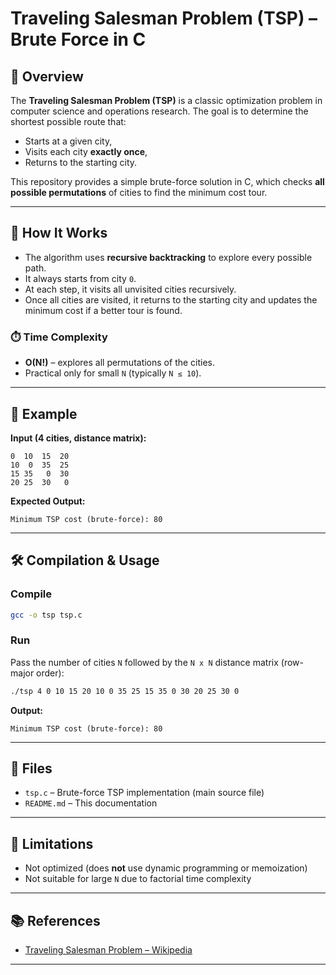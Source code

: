 # Traveling Salesman Problem (TSP) – Brute Force in C

## 📖 Overview

The **Traveling Salesman Problem (TSP)** is a classic optimization problem in computer science and operations research. The goal is to determine the shortest possible route that:

- Starts at a given city,
- Visits each city **exactly once**,
- Returns to the starting city.

This repository provides a simple brute-force solution in C, which checks **all possible permutations** of cities to find the minimum cost tour.

---

## 🚀 How It Works

- The algorithm uses **recursive backtracking** to explore every possible path.
- It always starts from city `0`.
- At each step, it visits all unvisited cities recursively.
- Once all cities are visited, it returns to the starting city and updates the minimum cost if a better tour is found.

### ⏱️ Time Complexity

- **O(N!)** – explores all permutations of the cities.
- Practical only for small `N` (typically `N ≤ 10`).

---

## 🧪 Example

**Input (4 cities, distance matrix):**
```
0  10  15  20
10  0  35  25
15 35   0  30
20 25  30   0
```

**Expected Output:**
```
Minimum TSP cost (brute-force): 80
```

---

## 🛠️ Compilation & Usage

### Compile

```bash
gcc -o tsp tsp.c
```

### Run

Pass the number of cities `N` followed by the `N x N` distance matrix (row-major order):

```bash
./tsp 4 0 10 15 20 10 0 35 25 15 35 0 30 20 25 30 0
```

**Output:**
```
Minimum TSP cost (brute-force): 80
```

---

## 📁 Files

- `tsp.c` – Brute-force TSP implementation (main source file)
- `README.md` – This documentation

---

## 🚫 Limitations

- Not optimized (does **not** use dynamic programming or memoization)
- Not suitable for large `N` due to factorial time complexity

---

## 📚 References

- [Traveling Salesman Problem – Wikipedia](https://en.wikipedia.org/wiki/Travelling_salesman_problem)

---

